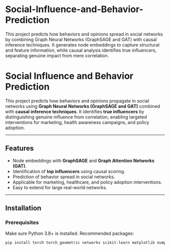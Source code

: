 # Social-Influence-and-Behavior-Prediction
This project predicts how behaviors and opinions spread in social networks by combining Graph Neural Networks (GraphSAGE and GAT) with causal inference techniques. It generates node embeddings to capture structural and feature information, while causal analysis identifies true influencers, separating genuine impact from mere correlation.
# Social Influence and Behavior Prediction

This project predicts how behaviors and opinions propagate in social networks using **Graph Neural Networks (GraphSAGE and GAT)** combined with **causal inference techniques**. It identifies **true influencers** by distinguishing genuine influence from correlation, enabling targeted interventions for marketing, health awareness campaigns, and policy adoption.

---

## Features

- Node embeddings with **GraphSAGE** and **Graph Attention Networks (GAT)**.
- Identification of **top influencers** using causal scoring.
- Prediction of behavior spread in social networks.
- Applicable for marketing, healthcare, and policy adoption interventions.
- Easy to extend for large real-world networks.

---

## Installation

### Prerequisites
Make sure Python 3.8+ is installed. Recommended packages:

```bash
pip install torch torch_geometric networkx scikit-learn matplotlib numpy
